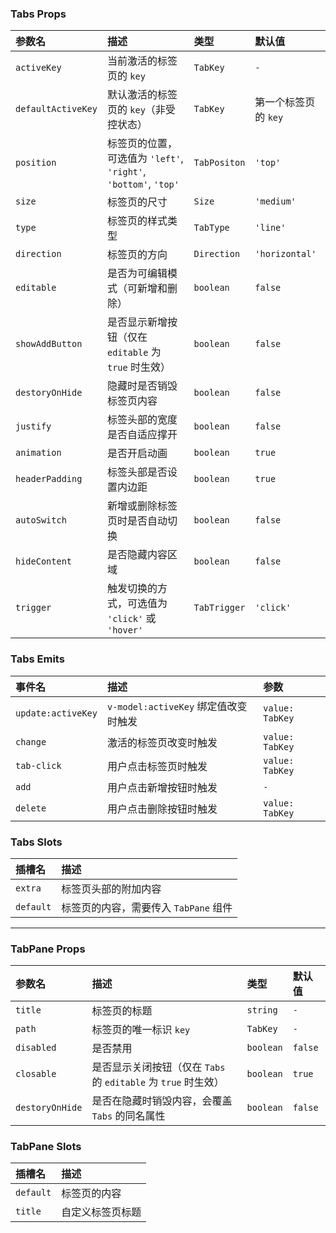 ### Tabs Props

| 参数名 | 描述 | 类型 | 默认值 |
| :--- | :--- | :--- | :--- |
| `activeKey` | 当前激活的标签页的 `key` | `TabKey` | `-` |
| `defaultActiveKey` | 默认激活的标签页的 `key`（非受控状态） | `TabKey` | 第一个标签页的 `key` |
| `position` | 标签页的位置，可选值为 `'left'`, `'right'`, `'bottom'`, `'top'` | `TabPositon` | `'top'` |
| `size` | 标签页的尺寸 | `Size` | `'medium'` |
| `type` | 标签页的样式类型 | `TabType` | `'line'` |
| `direction` | 标签页的方向 | `Direction` | `'horizontal'` |
| `editable` | 是否为可编辑模式（可新增和删除） | `boolean` | `false` |
| `showAddButton` | 是否显示新增按钮（仅在 `editable` 为 `true` 时生效） | `boolean` | `false` |
| `destoryOnHide` | 隐藏时是否销毁标签页内容 | `boolean` | `false` |
| `justify` | 标签头部的宽度是否自适应撑开 | `boolean` | `false` |
| `animation` | 是否开启动画 | `boolean` | `true` |
| `headerPadding` | 标签头部是否设置内边距 | `boolean` | `true` |
| `autoSwitch` | 新增或删除标签页时是否自动切换 | `boolean` | `false` |
| `hideContent` | 是否隐藏内容区域 | `boolean` | `false` |
| `trigger` | 触发切换的方式，可选值为 `'click'` 或 `'hover'` | `TabTrigger` | `'click'` |

### Tabs Emits

| 事件名 | 描述 | 参数 |
| :--- | :--- | :--- |
| `update:activeKey` | `v-model:activeKey` 绑定值改变时触发 | `value: TabKey` |
| `change` | 激活的标签页改变时触发 | `value: TabKey` |
| `tab-click` | 用户点击标签页时触发 | `value: TabKey` |
| `add` | 用户点击新增按钮时触发 | `-` |
| `delete` | 用户点击删除按钮时触发 | `value: TabKey` |

### Tabs Slots

| 插槽名 | 描述 |
| :--- | :--- |
| `extra` | 标签页头部的附加内容 |
| `default` | 标签页的内容，需要传入 `TabPane` 组件 |

---

### TabPane Props

| 参数名 | 描述 | 类型 | 默认值 |
| :--- | :--- | :--- | :--- |
| `title` | 标签页的标题 | `string` | `-` |
| `path` | 标签页的唯一标识 `key` | `TabKey` | `-` |
| `disabled` | 是否禁用 | `boolean` | `false` |
| `closable` | 是否显示关闭按钮（仅在 `Tabs` 的 `editable` 为 `true` 时生效） | `boolean` | `true` |
| `destoryOnHide` | 是否在隐藏时销毁内容，会覆盖 `Tabs` 的同名属性 | `boolean` | `false` |

### TabPane Slots

| 插槽名 | 描述 |
| :--- | :--- |
| `default` | 标签页的内容 |
| `title` | 自定义标签页标题 |